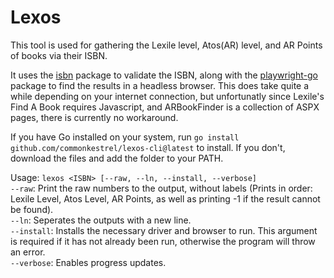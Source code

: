# Lexos

This tool is used for gathering the Lexile level, Atos(AR) level, and AR Points of books via their ISBN.

It uses the [isbn](https://github.com/moraes/isbn) package to validate the ISBN, along with the [playwright-go](https://github.com/playwright-community/playwright-go) package to find the results in a headless browser. 
This does take quite a while depending on your internet connection, but unfortunatly since Lexile's Find A Book requires Javascript, and ARBookFinder is a collection of ASPX pages, there is currently no workaround.

If you have Go installed on your system, run ```go install github.com/commonkestrel/lexos-cli@latest``` to install.
If you don't, download the files and add the folder to your PATH.

Usage: ```lexos <ISBN> [--raw, --ln, --install, --verbose]``` <br/>
```--raw```: Print the raw numbers to the output, without labels (Prints in order: Lexile Level, Atos Level, AR Points, as well as printing -1 if the result cannot be found). <br/>
```--ln```: Seperates the outputs with a new line. <br/>
```--install```: Installs the necessary driver and browser to run. This argument is required if it has not already been run, otherwise the program will throw an error.<br/>
```--verbose```: Enables progress updates.
